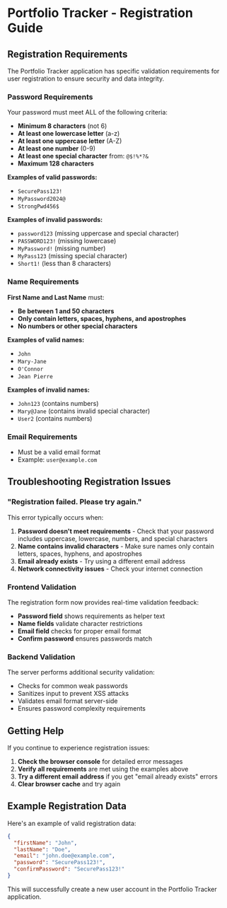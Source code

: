 # Portfolio Tracker - Registration Guide

## Registration Requirements

The Portfolio Tracker application has specific validation requirements for user registration to ensure security and data integrity.

### Password Requirements

Your password must meet ALL of the following criteria:

- **Minimum 8 characters** (not 6)
- **At least one lowercase letter** (a-z)
- **At least one uppercase letter** (A-Z)
- **At least one number** (0-9)
- **At least one special character** from: `@$!%*?&`
- **Maximum 128 characters**

**Examples of valid passwords:**
- `SecurePass123!`
- `MyPassword2024@`
- `StrongPwd456$`

**Examples of invalid passwords:**
- `password123` (missing uppercase and special character)
- `PASSWORD123!` (missing lowercase)
- `MyPassword!` (missing number)
- `MyPass123` (missing special character)
- `Short1!` (less than 8 characters)

### Name Requirements

**First Name and Last Name** must:
- **Be between 1 and 50 characters**
- **Only contain letters, spaces, hyphens, and apostrophes**
- **No numbers or other special characters**

**Examples of valid names:**
- `John`
- `Mary-Jane`
- `O'Connor`
- `Jean Pierre`

**Examples of invalid names:**
- `John123` (contains numbers)
- `Mary@Jane` (contains invalid special character)
- `User2` (contains numbers)

### Email Requirements

- Must be a valid email format
- Example: `user@example.com`

## Troubleshooting Registration Issues

### "Registration failed. Please try again."

This error typically occurs when:

1. **Password doesn't meet requirements** - Check that your password includes uppercase, lowercase, numbers, and special characters
2. **Name contains invalid characters** - Make sure names only contain letters, spaces, hyphens, and apostrophes
3. **Email already exists** - Try using a different email address
4. **Network connectivity issues** - Check your internet connection

### Frontend Validation

The registration form now provides real-time validation feedback:

- **Password field** shows requirements as helper text
- **Name fields** validate character restrictions
- **Email field** checks for proper email format
- **Confirm password** ensures passwords match

### Backend Validation

The server performs additional security validation:

- Checks for common weak passwords
- Sanitizes input to prevent XSS attacks
- Validates email format server-side
- Ensures password complexity requirements

## Getting Help

If you continue to experience registration issues:

1. **Check the browser console** for detailed error messages
2. **Verify all requirements** are met using the examples above
3. **Try a different email address** if you get "email already exists" errors
4. **Clear browser cache** and try again

## Example Registration Data

Here's an example of valid registration data:

```json
{
  "firstName": "John",
  "lastName": "Doe",
  "email": "john.doe@example.com",
  "password": "SecurePass123!",
  "confirmPassword": "SecurePass123!"
}
```

This will successfully create a new user account in the Portfolio Tracker application.